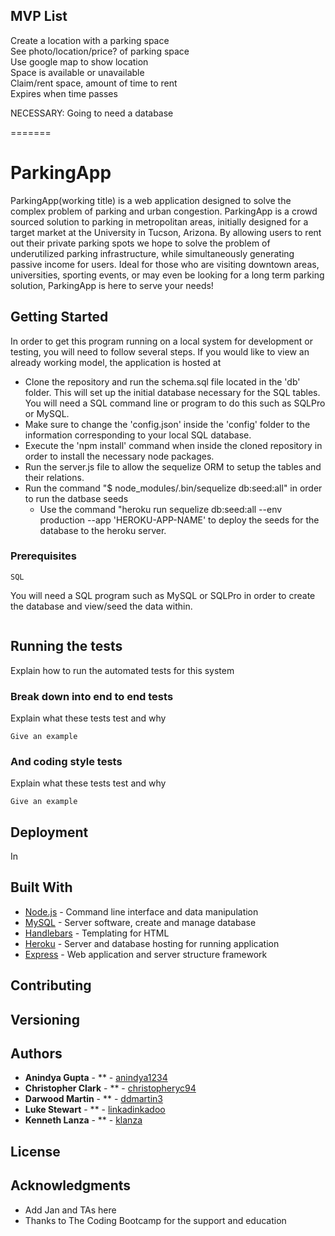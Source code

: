 ## MVP List
Create a location with a parking space  
See photo/location/price? of parking space  
	Use google map to show location  
Space is available or unavailable  
Claim/rent space, amount of time to rent  
	Expires when time passes  

NECESSARY:
Going to need a database

=======
# ParkingApp

ParkingApp(working title) is a web application designed to solve the complex problem of parking and urban congestion. ParkingApp is a crowd sourced solution to parking in metropolitan areas, initially designed for a target market at the University in Tucson, Arizona. By allowing users to rent out their private parking spots we hope to solve the problem of underutilized parking infrastructure, while simultaneously generating passive income for users. Ideal for those who are visiting downtown areas, universities, sporting events, or may even be looking for a long term parking solution, ParkingApp is here to serve your needs!

## Getting Started

In order to get this program running on a local system for development or testing, you will need to follow several steps. If you would like to view an already working model, the application is hosted at 

* Clone the repository and run the schema.sql file located in the 'db' folder. This will set up the initial database necessary for the SQL tables. You will need a SQL command line or program to do this such as SQLPro or MySQL.
* Make sure to change the 'config.json' inside the 'config' folder to the information corresponding to your local SQL database.
* Execute the 'npm install' command when inside the cloned repository in order to install the necessary node packages.
* Run the server.js file to allow the sequelize ORM to setup the tables and their relations.
* Run the command "$ node_modules/.bin/sequelize db:seed:all" in order to run the datbase seeds
	* Use the command "heroku run sequelize db:seed:all --env production --app 'HEROKU-APP-NAME' to deploy the seeds for the database to the heroku server.

### Prerequisites


```
SQL
```
You will need a SQL program such as MySQL or SQLPro in order to create the database and view/seed the data within.

```

```

## Running the tests

Explain how to run the automated tests for this system

### Break down into end to end tests

Explain what these tests test and why

```
Give an example
```

### And coding style tests

Explain what these tests test and why

```
Give an example
```

## Deployment

In 

## Built With

* [Node.js](https://nodejs.org/en/) - Command line interface and data manipulation
* [MySQL](https://www.mysql.com/) - Server software, create and manage database
* [Handlebars](https://handlebarsjs.com/) - Templating for HTML
* [Heroku](https://www.heroku.com/) - Server and database hosting for running application
* [Express](https://expressjs.com) - Web application and server structure framework

## Contributing

## Versioning

## Authors

* **Anindya Gupta** - ** - [anindya1234](https://github.com/anindya1234)
* **Christopher Clark** - ** - [christopheryc94](https://github.com/christopheryc94)
* **Darwood Martin** - ** - [ddmartin3](https://github.com/ddmartin3)
* **Luke Stewart** - ** - [linkadinkadoo](https://github.com/linkadinkadoo)
* **Kenneth Lanza** - ** - [klanza](https://github.com/klanza)


## License


## Acknowledgments

* Add Jan and TAs here
* Thanks to The Coding Bootcamp for the support and education
